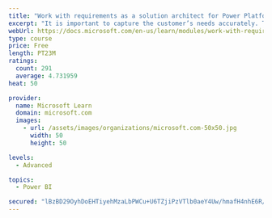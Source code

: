 ```yaml
---
title: "Work with requirements as a solution architect for Power Platform and Dynamics 365"
excerpt: "It is important to capture the customer’s needs accurately. This module explains how to capture requirements and identify functional and non-functional items."
webUrl: https://docs.microsoft.com/en-us/learn/modules/work-with-requirements/
type: course
price: Free
length: PT23M
ratings:
  count: 291
  average: 4.731959
heat: 50

provider:
  name: Microsoft Learn
  domain: microsoft.com
  images:
    - url: /assets/images/organizations/microsoft.com-50x50.jpg
      width: 50
      height: 50

levels:
  - Advanced

topics:
  - Power BI

secured: "lBzBD29OyhDoEHTiyehMzaLbPWCu+U6TZjiPzVTlb0aeY4Uw/hmafH4nhE6R/jeU5WITf79pbDV971iynY/aBBWpoPpK//Q/fDy3HIEWyrnIsizQvj8Jjbcv76Xp/Zngb6M0aGKqRbox46FD18GFGrPb6ZT05x9jG4RnLVkjFycGxQYSkyspwH5j+v6i9GQOUE8nThnRQEdlRiYej4Y0Z1Ea2/Q+jj2LqBjxkHJXXzpc7Oa2/6fo+7pcLf7tc+AOpVNe7DaOkMucQyzyCW8d89bsK2682R089gIIRjCRu2j1EH3v8bYYTzkoAQdRSj3WOKTU/XCPNuEmEO6myHgyLBeF2fkINg0iL39Nj+aRySa5W5veyve0CWj+mtvrI0U6If2Hcc4t0NmOd/38+tHhCsWYkdVtKCrbqmO/v8BpkAI=;CehMAN3M7TMrVJuP0l/Zww=="
---
```


